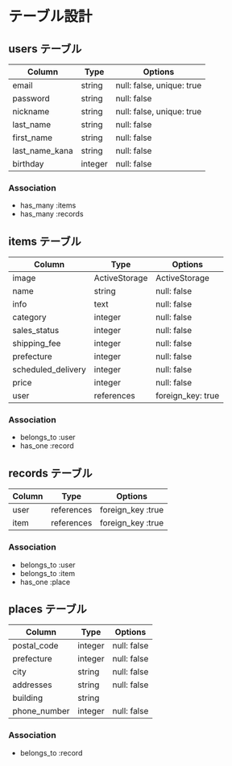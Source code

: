 # テーブル設計

## users テーブル

| Column         | Type        | Options                   |
| -------------- | ----------- | ------------------------- |
| email          | string      | null: false, unique: true |
| password       | string      | null: false               |
| nickname       | string      | null: false, unique: true |
| last_name      | string      | null: false               |
| first_name     | string      | null: false               |
| last_name_kana | string      | null: false               |
| birthday       | integer     | null: false               |


### Association

- has_many :items
- has_many :records


## items テーブル

| Column             | Type          | Options           |
| ------------------ | ------------- | ----------------- |
| image              | ActiveStorage | ActiveStorage     |
| name               | string        | null: false       |
| info               | text          | null: false       |
| category           | integer       | null: false       |
| sales_status       | integer       | null: false       |
| shipping_fee       | integer       | null: false       |
| prefecture         | integer       | null: false       |
| scheduled_delivery | integer       | null: false       |
| price              | integer       | null: false       |
| user               | references    | foreign_key: true |

### Association

- belongs_to :user
- has_one :record

## records テーブル

| Column     | Type        | Options           |
| ---------- | ----------- | ----------------- |
| user       | references  | foreign_key :true |
| item       | references  | foreign_key :true |

### Association

- belongs_to :user
- belongs_to :item
- has_one :place


## places テーブル

| Column        | Type        | Options           |
| ------------- | ----------- | ----------------- |
| postal_code   | integer     | null: false       |
| prefecture    | integer     | null: false       |
| city          | string      | null: false       |
| addresses     | string      | null: false       |
| building      | string      |                   |
| phone_number  | integer     | null: false       |

### Association

- belongs_to :record